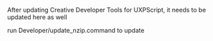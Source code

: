 After updating Creative Developer Tools for UXPScript, it needs to be updated here as well

run Developer/update_nzip.command to update